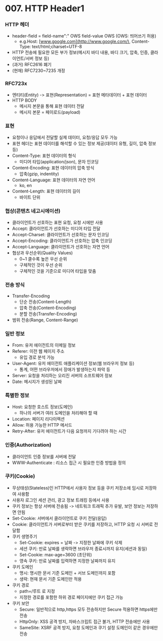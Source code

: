 # 007. HTTP Header1

### HTTP 헤더

- header-field = field-name":" OWS field-value OWS (OWS: 띄어쓰기 허용)
  - e.g.Host: [www.google.com](http://www.google.com/), Content-Type: text/html;charset=UTF-8
- HTTP 전송에 필요한 모든 부가 정보(메시지 바디 내용, 바디 크기, 압축, 인증, 클라이언트/서버 정보 등)
- (과거) RFC2616 폐기
- (현재) RFC7230~7235 개정

### RFC723x

- 엔티티(Entity) -> 표현(Representation) = 표현 메타데이터 + 표현 데이터
- HTTP BODY
  - 메시지 본문을 통해 표현 데이터 전달
  - 메시지 본문 = 페이로드(payload)

### 표현

- 요청이나 응답에서 전달할 실제 데이터, 요청/응답 모두 가능
- 표현 헤더는 표현 데이터를 해석할 수 있는 정보 제공(데이터 유형, 길이, 압축 정보 등)
- Content-Type: 표현 데이터의 형식
  - 미디어 타입(application/json), 문자 인코딩
- Content-Encoding: 표현 데이터의 압축 방식
  - 압축(gzip, indentity)
- Content-Language: 표현 데이터의 자연 언어
  - ko, en
- Content-Length: 표현 데이터의 길이
  - 바이트 단위

### 협상(콘텐츠 네고시에이션)

- 클라이언트가 선호하는 표현 요청, 요청 시에만 사용
- Accept: 클라이언트가 선호하는 미디어 타입 전달
- Accept-Charset: 클라이언트가 선호하는 문자 인코딩
- Accept-Encoding: 클라이언트가 선호하는 압축 인코딩
- Accept-Language: 클라이언트가 선호하는 자연 언어
- 협상과 우선순위(Quality Values)
  - 0~1 클수록 높은 우선 순위
  - 구체적인 것이 우선 순위
  - 구체적인 것을 기준으로 미디어 타입을 맞춤

### 전송 방식

- Transfer-Encoding
  - 단순 전송(Content-Length)
  - 압축 전송(Content-Encoding)
  - 분할 전송(Transfer-Encoding)
- 범위 전송(Range, Content-Range)

### 일반 정보

- From: 유저 에이전트의 이메일 정보
- Referer: 이전 웹 페이지 주소
  - 유입 경로 분석 가능
- User-Agent: 유저 에이전트 애플리케이션 정보(웹 브라우저 정보 등)
  - 통계, 어떤 브라우저에서 장애가 발생하는지 파악 등
- Server: 요청을 처리하는 오리진 서버의 소프트웨어 정보
- Date: 메시지가 생성된 날짜

### 특별한 정보

- Host: 요청한 호스트 정보(도메인)
  - 하나의 서버가 여러 도메인을 처리해야 할 때
- Location: 페이지 리다이렉션
- Allow: 허용 가능한 HTTP 메서드
- Retry-After: 유저 에이전트가 다음 요청까지 기다려야 하는 시간

### 인증(Authorization)

- 클라이언트 인증 정보를 서버에 전달
- WWW-Authenticate : 리소스 접근 시 필요한 인증 방법을 정의

### 쿠키(Cookie)

- 무상태성(Stateless)인 HTTP에서 사용자 정보 등을 쿠키 저장소에 임시로 저장하여 사용함
- 사용자 로그인 세션 관리, 광고 정보 트래킹 등에서 사용
- 쿠키 정보는 항상 서버에 전송됨 -> 네트워크 트래픽 추가 유발, 보안 정보는 저장하면 안됨
- Set-Cookie: 서버에서 클라이언트로 쿠키 전달(응답)
- Cookie: 클라이언트가 서버로부터 받은 쿠키를 저장하고, HTTP 요청 시 서버로 전달함
- 쿠키 생명주기
  - Set-Cookie: expires = 날짜 -> 지정한 날짜에 쿠키 삭제
  - 세션 쿠키: 만료 날짜를 생략하면 브라우저 종료시까지 유지(세션과 동일)
  - Set-Cookie: max-age=3600 (초단위)
  - 영속 쿠키: 만료 날짜를 입력하면 지정한 날짜까지 유지
- 쿠키 도메인
  - 명시: 명시한 문서 기준 도메인 + 서브 도메인까지 포함
  - 생략: 현재 문서 기준 도메인만 적용
- 쿠키 경로
  - path=/루트 로 지정
  - 지정한 경로를 포함한 하위 경로 페이지에만 쿠키 접근 가능
- 쿠키 보안
  - Secure: 일반적으로 http,https 모두 전송하지만 Secure 적용하면 https에만 전송
  - HttpOnly: XSS 공격 방지, 자바스크립트 접근 불가, HTTP 전송에만 사용
  - SameSite: XSRF 공격 방지, 요청 도메인과 쿠기 설정 도메인이 같은 경우에만 전송

